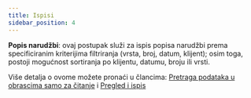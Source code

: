```yaml
---
title: Ispisi 
sidebar_position: 4
---
```


**Popis narudžbi**: ovaj postupak služi za ispis popisa narudžbi prema specificiranim kriterijima filtriranja (vrsta, broj, datum, klijent); osim toga, postoji mogućnost sortiranja po klijentu, datumu, broju ili vrsti. 

Više detalja o ovome možete pronaći u člancima: [Pretraga podataka u obrascima samo za čitanje](/docs/guide/common/operations-with-data/data-search-in-read-only-forms) i [Pregled i ispis](/docs/guide/common/operations-with-data/reports) 
